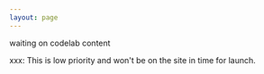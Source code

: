 ```yaml
---
layout: page
---
```


waiting on codelab content

xxx: This is low priority and won't be on the site in time for launch.
